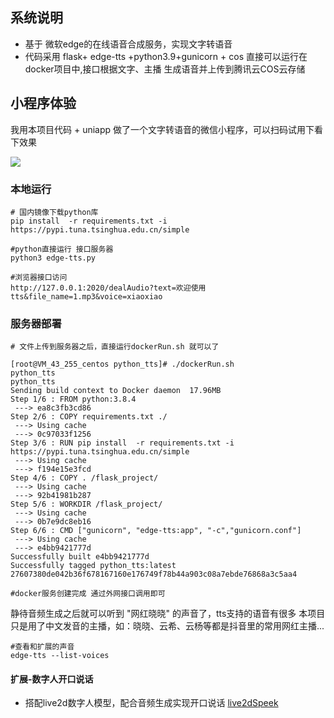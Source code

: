 
## 系统说明

- 基于 微软edge的在线语音合成服务，实现文字转语音
- 代码采用 flask+ edge-tts +python3.9+gunicorn + cos 直接可以运行在docker项目中,接口根据文字、主播 生成语音并上传到腾讯云COS云存储



## 小程序体验
我用本项目代码 + uniapp 做了一个文字转语音的微信小程序，可以扫码试用下看下效果

![](wx.jpg)


### 本地运行
```
# 国内镜像下载python库
pip install  -r requirements.txt -i https://pypi.tuna.tsinghua.edu.cn/simple

#python直接运行 接口服务器
python3 edge-tts.py

#浏览器接口访问
http://127.0.0.1:2020/dealAudio?text=欢迎使用tts&file_name=1.mp3&voice=xiaoxiao

```


### 服务器部署
```
# 文件上传到服务器之后，直接运行dockerRun.sh 就可以了

[root@VM_43_255_centos python_tts]# ./dockerRun.sh 
python_tts
python_tts
Sending build context to Docker daemon  17.96MB
Step 1/6 : FROM python:3.8.4
 ---> ea8c3fb3cd86
Step 2/6 : COPY requirements.txt ./
 ---> Using cache
 ---> 0c97033f1256
Step 3/6 : RUN pip install  -r requirements.txt -i https://pypi.tuna.tsinghua.edu.cn/simple
 ---> Using cache
 ---> f194e15e3fcd
Step 4/6 : COPY . /flask_project/
 ---> Using cache
 ---> 92b41981b287
Step 5/6 : WORKDIR /flask_project/
 ---> Using cache
 ---> 0b7e9dc8eb16
Step 6/6 : CMD ["gunicorn", "edge-tts:app", "-c","gunicorn.conf"]
 ---> Using cache
 ---> e4bb9421777d
Successfully built e4bb9421777d
Successfully tagged python_tts:latest
27607380de042b36f678167160e176749f78b44a903c08a7ebde76868a3c5aa4

#docker服务创建完成 通过外网接口调用即可

```


静待音频生成之后就可以听到 "网红晓晓" 的声音了，tts支持的语音有很多
本项目只是用了中文发音的主播，如：晓晓、云希、云杨等都是抖音里的常用网红主播...


```
#查看和扩展的声音
edge-tts --list-voices
```



#### 扩展-数字人开口说话

- 搭配live2d数字人模型，配合音频生成实现开口说话 [live2dSpeek](https://github.com/lyz1810/live2dSpeek)





